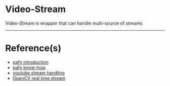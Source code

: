 # Video-Stream
Video-Stream is wrapper that can handle multi-source of streams

---

# Reference(s)
- [pafy introduction](https://www.geeksforgeeks.org/introduction-to-pafy-module-in-python/)
- [pafy know-how](https://www.geeksforgeeks.org/pafy-getting-https-url-of-stream/)
- [youtube stream handling](https://stackoverflow.com/questions/37555195/is-it-possible-to-stream-video-from-https-e-g-youtube-into-python-with-ope)
- [OpenCV real time stream](https://stackoverflow.com/questions/58293187/opencv-real-time-streaming-video-capture-is-slow-how-to-drop-frames-or-get-sync)